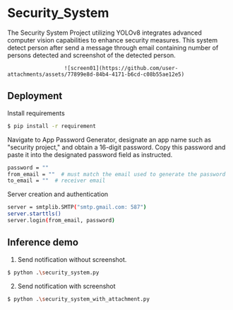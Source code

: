
# Security_System

The Security System Project utilizing YOLOv8 integrates advanced computer vision capabilities to enhance security measures. This system detect person after send a message through email containing number of persons detected and screenshot of the detected person.

                      ![screen01](https://github.com/user-attachments/assets/77899e8d-84b4-4171-b6cd-c08b55ae12e5)


## Deployment

Install requirements
```bash
$ pip install -r requirement
```
Navigate to App Password Generator, designate an app name such as "security project," and obtain a 16-digit password. Copy this password and paste it into the designated password field as instructed.

```bash
password = ""
from_email = ""  # must match the email used to generate the password
to_email = ""  # receiver email
```
Server creation and authentication

```bash
server = smtplib.SMTP("smtp.gmail.com: 587")
server.starttls()
server.login(from_email, password)
```


## Inference demo

1. Send notification without screenshot.

```bash
$ python .\security_system.py
```


2. Send notification with screenshot
```bash
$ python .\security_system_with_attachment.py
```
